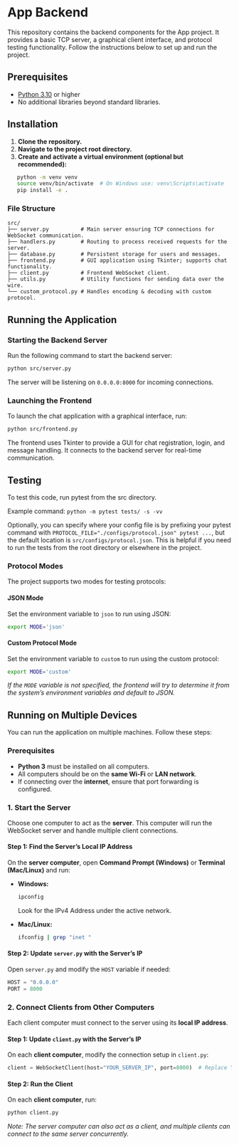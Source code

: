 # App Backend

This repository contains the backend components for the App project. It provides a basic TCP server, a graphical client interface, and protocol testing functionality. Follow the instructions below to set up and run the project.

## Prerequisites

- [Python 3.10](https://www.python.org/downloads/) or higher
- No additional libraries beyond standard libraries. 

## Installation

1. **Clone the repository.**
2. **Navigate to the project root directory.**
3. **Create and activate a virtual environment (optional but recommended):**

```bash
   python -m venv venv
   source venv/bin/activate  # On Windows use: venv\Scripts\activate
   pip install -e .

```

### File Structure

```plaintext
src/
├── server.py          # Main server ensuring TCP connections for WebSocket communication.
├── handlers.py        # Routing to process received requests for the server.
├── database.py        # Persistent storage for users and messages.
├── frontend.py        # GUI application using Tkinter; supports chat functionality.
├── client.py          # Frontend WebSocket client.
├── utils.py           # Utility functions for sending data over the wire.
└── custom_protocol.py # Handles encoding & decoding with custom protocol.

```

## Running the Application

### Starting the Backend Server

Run the following command to start the backend server:

```bash
python src/server.py

```

The server will be listening on `0.0.0.0:8000` for incoming connections.

### Launching the Frontend

To launch the chat application with a graphical interface, run:

```bash
python src/frontend.py

```

The frontend uses Tkinter to provide a GUI for chat registration, login, and message handling. It connects to the backend server for real-time communication.

## Testing 
To test this code, run pytest from the src directory.

Example command: 
`python -m pytest tests/ -s -vv `

Optionally, you can specify where your config file is by prefixing your pytest command with `PROTOCOL_FILE="./configs/protocol.json" pytest ...`, but the default location is `src/configs/protocol.json`. This is helpful if you need to run the tests from the root directory or elsewhere in the project. 

### Protocol Modes

The project supports two modes for testing protocols:

#### JSON Mode

Set the environment variable to `json` to run using JSON:

```bash
export MODE='json'

```

#### Custom Protocol Mode

Set the environment variable to `custom` to run using the custom protocol:

```bash
export MODE='custom'

```

_If the `MODE` variable is not specified, the frontend will try to determine it from the system’s environment variables and default to JSON._

## Running on Multiple Devices

You can run the application on multiple machines. Follow these steps:

### Prerequisites

-   **Python 3** must be installed on all computers.
-   All computers should be on the **same Wi-Fi** or **LAN network**.
-   If connecting over the **internet**, ensure that port forwarding is configured.

### 1. Start the Server

Choose one computer to act as the **server**. This computer will run the WebSocket server and handle multiple client connections.

#### Step 1: Find the Server’s Local IP Address

On the **server computer**, open **Command Prompt (Windows)** or **Terminal (Mac/Linux)** and run:

-   **Windows:**
    
    ```bash
    ipconfig
    
    ```
    
    Look for the IPv4 Address under the active network.
    
-   **Mac/Linux:**
    
    ```bash
    ifconfig | grep "inet "
    
    ```
    

#### Step 2: Update `server.py` with the Server’s IP

Open `server.py` and modify the `HOST` variable if needed:

```python
HOST = "0.0.0.0"
PORT = 8000

```

### 2. Connect Clients from Other Computers

Each client computer must connect to the server using its **local IP address**.

#### Step 1: Update `client.py` with the Server’s IP

On each **client computer**, modify the connection setup in `client.py`:

```python
client = WebSocketClient(host="YOUR_SERVER_IP", port=8000)  # Replace YOUR_SERVER_IP with the server's local IP

```

#### Step 2: Run the Client

On each **client computer**, run:

```bash
python client.py

```
_Note: The server computer can also act as a client, and multiple clients can connect to the same server concurrently._
```